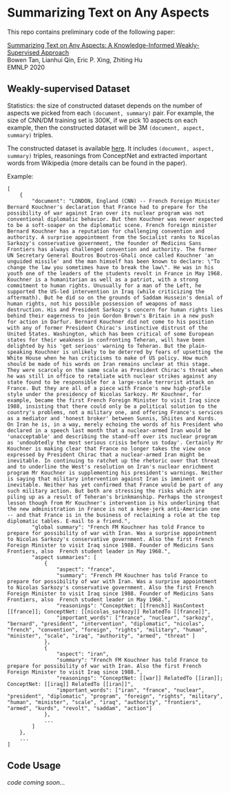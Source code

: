 # Summarizing Text on Any Aspects

This repo contains preliminary code of the following paper:

[Summarizing Text on Any Aspects: A Knowledge-Informed Weakly-Supervised Approach](https://arxiv.org/abs/2010.06792) \
Bowen Tan, Lianhui Qin, Eric P. Xing, Zhiting Hu \
EMNLP 2020 

## Weakly-supervised Dataset
Statistics: the size of constructed dataset depends on the number of aspects we picked from each ```(document, summary)``` pair. 
For example, the size of CNN/DM training set is 300K, if we pick 10 aspects on each example, then the constructed dataset will be 3M ```(document, aspect, summary)``` triples.

The constructed dataset is available [here](https://drive.google.com/file/d/17ZeJsxyottRyvfzguedoET7OFkWSgJJK/view?usp=sharing). It includes ```(document, aspect, summary)``` triples, reasonings from ConceptNet and extracted important words from Wikipedia (more details can be found in the paper). 

Example:
```
[
    {
        "document": "LONDON, England (CNN) -- French Foreign Minister Bernard Kouchner's declaration that France had to prepare for the possibility of war against Iran over its nuclear program was not conventional diplomatic behavior. But then Kouchner was never expected to be a soft-soaper on the diplomatic scene. French foreign minister Bernard Kouchner has a reputation for challenging convention and authority. A surprise appointment from the Socialist ranks to Nicolas Sarkozy's conservative government, the founder of Medicins Sans Frontiers has always challenged convention and authority. The former UN Secretary General Boutros Boutros-Ghali once called Kouchner 'an unguided missile' and the man himself has been known to declare: \"To change the law you sometimes have to break the law\". He was in his youth one of the leaders of the students revolt in France in May 1968. Kouchner is a humanitarian as well as a patriot, with a strong commitment to human rights. Unusually for a man of the Left, he supported the US-led intervention in Iraq (while criticizing the aftermath). But he did so on the grounds of Saddam Hussein's denial of human rights, not his possible possession of weapons of mass destruction. His and President Sarkozy's concern for human rights lies behind their eagerness to join Gordon Brown's Britain in a new push for action in Darfur. Bernard Kouchner did not come to his position with any of former President Chirac's instinctive distrust of the United States. Washington, which has been critical of some European states for their weakness in confronting Teheran, will have been delighted by his 'get serious' warning to Teheran. But the plain-speaking Kouchner is unlikely to be deterred by fears of upsetting the White House when he has criticisms to make of US policy. How much should be made of his words on Iran remains unclear at this stage. They were scarcely on the same scale as President Chirac's threat when he was still in office to retaliate with nuclear strikes against any state found to be responsible for a large-scale terrorist attack on France. But they are all of a piece with France's new high-profile style under the presidency of Nicolas Sarkozy. Mr Kouchner, for example, became the first French Foreign Minister to visit Iraq since 1988, insisting that there could only be a political solution to the country's problems, not a military one, and offering France's services as a mediator and 'honest broker' between Sunnis, Shiites and Kurds. On Iran he is, in a way, merely echoing the words of his President who declared in a speech last month that a nuclear-armed Iran would be 'unacceptable' and describing the stand-off over its nuclear program as 'undoubtedly the most serious crisis before us today'. Certainly Mr Kouchner is making clear that France no longer takes the view once expressed by President Chirac that a nuclear-armed Iran might be inevitable. In continuing to ratchet up the rhetoric over that threat and to underline the West's resolution on Iran's nuclear enrichment program Mr Kouchner is supplementing his president's warnings. Neither is saying that military intervention against Iran is imminent or inevitable. Neither has yet confirmed that France would be part of any such military action. But both are stressing the risks which are piling up as a result of Teheran's brinkmanship. Perhaps the strongest lesson though from Mr Kouchner's intervention is his underlining that the new administration in France is not a knee-jerk anti-American one -- and that France is in the business of reclaiming a role at the top diplomatic tables. E-mail to a friend.",
        "global summary": "French FM Kouchner has told France to prepare for possibility of war with Iran. Was a surprise appointment to Nicolas Sarkozy's conservative government. Also the first French Foreign Minister to visit Iraq since 1988. Founder of Medicins Sans Frontiers, also  French student leader in May 1968.",
        "aspect summaries": [
            {
                "aspect": "france",
                "summary": "French FM Kouchner has told France to prepare for possibility of war with Iran. Was a surprise appointment to Nicolas Sarkozy's conservative government. Also the first French Foreign Minister to visit Iraq since 1988. Founder of Medicins Sans Frontiers, also  French student leader in May 1968.",
                "reasonings": "ConceptNet: [[french]] HasContext [[france]]; ConceptNet: [[nicolas_sarkozy]] RelatedTo [[france]]",
                "important_words": ["france", "nuclear", "sarkozy", "bernard", "president", "intervention", "diplomatic", "nicolas", "french", "convention", "foreign", "rights", "military", "human", "minister", "scale", "iraq", "authority", "armed", "threat" ]
            },
            {
                "aspect": "iran",
                "summary": "French FM Kouchner has told France to prepare for possibility of war with Iran. Also the first French Foreign Minister to visit Iraq since 1988.",
                "reasonings": "ConceptNet: [[war]] RelatedTo [[iran]]; ConceptNet: [[iraq]] RelatedTo [[iran]]",
                "important_words": ["iran", "france", "nuclear", "president", "diplomatic", "program", "foreign", "rights", "military", "human", "minister", "scale", "iraq", "authority", "frontiers", "armed", "kurds", "revolt", "saddam", "action"]
            },
            ...
        ]
    },
    ...
]
```

## Code Usage

*code coming soon...*

